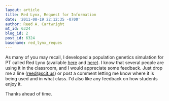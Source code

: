 ```yaml
---
layout: article
title: Red Lynx, Request for Information
date: '2011-08-19 22:12:35 -0700'
author: Reed A. Cartwright
mt_id: 6324
blog_id: 2
post_id: 6324
basename: red_lynx_reques
---
```

As many of you may recall, I developed a population genetics simulation for PT called Red Lynx (available [here](http://pandasthumb.org/sims/) and [here](http://scit.us/redlynx/)).  I know that several people are using it in the classroom, and I would appreciate some feedback.  Just drop me a line (reed@scit.us) or post a comment letting me know where it is being used and in what class.  I'd also like any feedback on how students enjoy it.

Thanks ahead of time.
